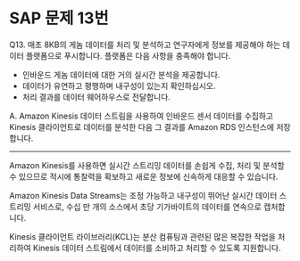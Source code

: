 # SAP 문제 13번

Q13. 매초 8KB의 게놈 데이터를 처리 및 분석하고 연구자에게 정보를 제공해야 하는 데이터 플랫폼으로 푸시합니다. 플랫폼은 다음 사항을 충족해야 합니다.

- 인바운드 게놈 데이터에 대한 거의 실시간 분석을 제공합니다.
- 데이터가 유연하고 평행하며 내구성이 있는지 확인하십시오.
- 처리 결과를 데이터 웨어하우스로 전달합니다.

A. Amazon Kinesis 데이터 스트림을 사용하여 인바운드 센서 데이터를 수집하고 Kinesis 클라이언트로 데이터를 분석한 다음 그 결과를 Amazon RDS 인스턴스에 저장합니다.

---

Amazon Kinesis를 사용하면 실시간 스트리밍 데이터를 손쉽게 수집, 처리 및 분석할 수 있으므로 적시에 통찰력을 확보하고 새로운 정보에 신속하게 대응할 수 있습니다.

Amazon Kinesis Data Streams는 조정 가능하고 내구성이 뛰어난 실시간 데이터 스트리밍 서비스로, 수십 만 개의 소스에서 초당 기가바이트의 데이터를 연속으로 캡처합니다.

Kinesis 클라이언트 라이브러리(KCL)는 분산 컴퓨팅과 관련된 많은 복잡한 작업을 처리하여 Kinesis 데이터 스트림에서 데이터를 소비하고 처리할 수 있도록 지원합니다.
